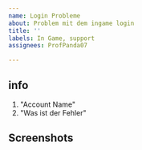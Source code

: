 ```yaml
---
name: Login Probleme
about: Problem mit dem ingame login
title: ''
labels: In Game, support
assignees: ProfPanda07

---
```


## info

1. "Account Name"
2. "Was ist der Fehler"

## Screenshots
